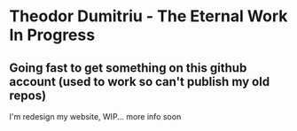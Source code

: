 # Theodor Dumitriu - The Eternal Work In Progress

## Going fast to get something on this github account (used to work so can't publish my old repos)

I'm redesign my website, WIP... more info soon
